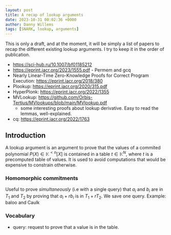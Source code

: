 ```yaml
---
layout: post
title: A recap of lookup arguments
date: 2023-10-31 00:02:36 +0000
author: Danny Willems
tags: [SNARK, lookup, arguments]
---
```


This is only a draft, and at the moment, it will be simply a list of papers to
recap the different existing lookup arguments. I try to keep it in the order of
publication.

- https://sci-hub.ru/10.1007/bf01185212
- https://eprint.iacr.org/2023/1555.pdf - Permem and gcq
- Nearly Linear-Time Zero-Knowledge Proofs for Correct Program Execution: https://eprint.iacr.org/2018/380
- Plookup: https://eprint.iacr.org/2020/315.pdf
- HyperPlonk: https://eprint.iacr.org/2022/1355
- MVLookup: https://github.com/Orbis-Tertius/MVlookups/blob/main/MVlookup.pdf
  - some interesting proofs about lookup derivative. Easy to read the lemmas, well-explained.
- cq: https://eprint.iacr.org/2022/1763


## Introduction

A lookup argument is an argument to prove that the values of a commited
polynomial $P(X) \in \mathbb{K}^{<n}[X]$ is contained in a table $t \in
\mathbb{K}^N$, where $t$ is a precomputed table of values. It is used to avoid
computations that would be expensive to constrain otherwise.

### Homomorphic commitments

Useful to prove *simultaneously* (i.e with a single query) that $a_{i}$ and
$b_{i}$ are in $T_{1}$ and $T_{2}$ by proving that $a_{i} + r b_{i}$ is in
$T_{1} + r T_{2}$. We save one query. Example: baloo and Caulk

### Vocabulary

- query: request to prove that a value is in the table.
